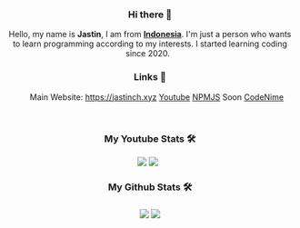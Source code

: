 <div align="center">
<h3>Hi there 👋</h3>
Hello, my name is <strong>Jastin</strong>, I am from <strong><a href="https://en.m.wikipedia.org/wiki/Indonesia">Indonesia</a></strong>. I'm just a person who wants to learn programming according to my interests. I started learning coding since 2020.
&nbsp;
<h3>Links 🔗</h3>
<ul>
 Main Website: <a href="https://jastinch.xyz" target="_blank">https://jastinch.xyz</a>
 <a href="https://youtube.com/c/JastinCh" target="_blank">Youtube</a>
<a href="https://www.npmjs.com/~jastinlt">NPMJS</a>
Soon <a href="https://codenime.xyz">CodeNime</a>
 </ul>
&nbsp;
<h3>My Youtube Stats 🛠</h3>
 <a href="https://youtube.com/c/JastinCh?sub_confirmation=1" target="_blank"><img src="https://github-readme-youtube-stats.herokuapp.com/subscribers/index.php?id=UC6Ih5SSLMP3VqCq0ouwbXJA&key=AIzaSyCwkMvIEdtNea57Y0iCoj0w3vZIdmywsHc&label=Subscribers&style=for-the-badge&color=red&labelColor=ce4630"></a>
 <a href="https://youtube.com/c/JastinCh?sub_confirmation=1" target="_blank"><img src="https://github-readme-youtube-stats.herokuapp.com/views/index.php?id=UC6Ih5SSLMP3VqCq0ouwbXJA&key=AIzaSyCwkMvIEdtNea57Y0iCoj0w3vZIdmywsHc&label=View+Count&style=for-the-badge&color=blue&labelColor=0b689d"></a>
&nbsp;
<h3>My Github Stats 🛠<h3>
 <a href="https://ko-fi.com/jastinch" target="_blank"><img src="https://github-readme-stats.vercel.app/api?username=JastinXyz&show_icons=true&theme=algolia"></a>
 <a href="https://ko-fi.com/jastinch" target="_blank"><img src="https://github-profile-summary-cards.vercel.app/api/cards/profile-details?username=JastinXyz&theme=monokai"></a>
</div>

